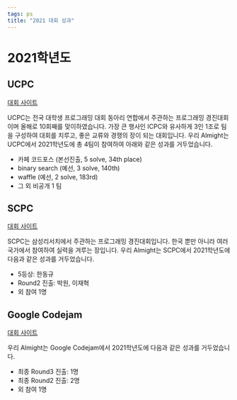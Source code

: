 ```yaml
---
tags: ps
title: "2021 대회 성과"
---
```


# 2021학년도

## UCPC

[대회 사이트](https://ucpc.me/)

UCPC는 전국 대학생 프로그래밍 대회 동아리 연합에서 주관하는 프로그래밍 경진대회이며 올해로 10회째를 맞이하였습니다.
가장 큰 행사인 ICPC와 유사하게 3인 1조로 팀을 구성하여 대회를 치루고, 좋은 교류와 경쟁의 장이 되는 대회입니다.
우리 Almight는 UCPC에서 2021학년도에 총 4팀이 참여하여 아래와 같은 성과를 거두었습니다.
- 카페 코드포스 (본선진출, 5 solve, 34th place)
- binary search (예선, 3 solve, 140th)
- waffle (예선, 2 solve, 183rd)
- 그 외 비공개 1 팀

## SCPC

[대회 사이트](https://research.samsung.com/scpc)

SCPC는 삼성리서치에서 주관하는 프로그래밍 경진대회입니다.
한국 뿐만 아니라 여러 국가에서 참여하여 실력을 겨루는 장입니다.
우리 Almight는 SCPC에서 2021학년도에 다음과 같은 성과를 거두었습니다.

- 5등상: 한동규
- Round2 진출: 박원, 이재혁
- 외 참여 1명

## Google Codejam

[대회 사이트](https://codingcompetitions.withgoogle.com/codejam/)

우리 Almight는 Google Codejam에서 2021학년도에 다음과 같은 성과를 거두었습니다.

- 최종 Round3 진출: 1명
- 최종 Round2 진출: 2명
- 외 참여 1명